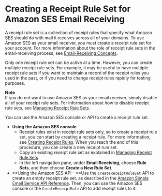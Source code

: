 # Creating a Receipt Rule Set for Amazon SES Email Receiving<a name="receiving-email-receipt-rule-set"></a>

A receipt rule set is a collection of receipt rules that specify what Amazon SES should do with mail it receives across all of your domains\. To use Amazon SES as your email receiver, you must create a receipt rule set for your account\. For more information about the role of receipt rule sets in the email\-receiving process, see [Email\-Receiving Concepts](receiving-email-concepts.md)\.

Only one receipt rule set can be active at a time\. However, you can create multiple receipt rule sets\. For example, it may be useful to have multiple receipt rule sets if you want to maintain a record of the receipt rules you used in the past, or if you need to change receipt rules rapidly for testing purposes\.

**Note**  
If you do not want to use Amazon SES as your email receiver, simply disable all of your receipt rule sets\. For information about how to disable receipt rule sets, see [Managing Receipt Rule Sets](receiving-email-managing-receipt-rule-sets.md)\.

You can use the Amazon SES console or API to create a receipt rule set\.
+ **Using the Amazon SES console**
  + Receipt rules exist in receipt rule sets only, so to create a receipt rule set, you can start by creating a receipt rule\. For more information, see [Creating Receipt Rules](receiving-email-receipt-rules.md)\. When you reach the end of this procedure, you can create a new receipt rule set\.
  + Copy an existing receipt rule set as explained in [Managing Receipt Rule Sets](receiving-email-managing-receipt-rule-sets.md)\.
  + In the left navigation pane, under **Email Receiving**, choose **Rule Sets**, and then choose **Create a New Rule Set**\.
+ **Using the Amazon SES API—**Use the `CreateReceiptRuleSet` API to create an empty receipt rule set, as described in the [Amazon Simple Email Service API Reference](http://docs.aws.amazon.com/ses/latest/APIReference/API_CreateReceiptRuleSet.html)\. Then, you can use the Amazon SES console or the `CreateReceiptRule` API to add receipt rules to it\.